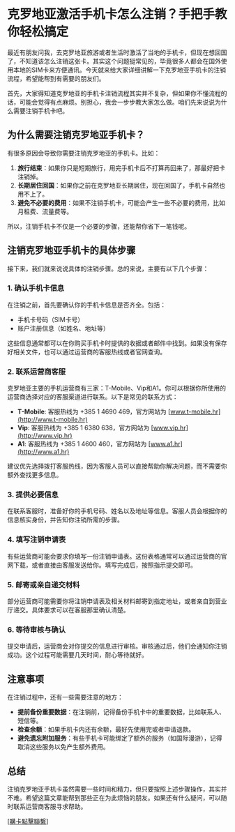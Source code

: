 # 克罗地亚激活手机卡怎么注销？手把手教你轻松搞定

最近有朋友问我，去克罗地亚旅游或者生活时激活了当地的手机卡，但现在想回国了，不知道该怎么注销这张卡。其实这个问题挺常见的，毕竟很多人都会在国外使用本地的SIM卡来方便通讯。今天就来给大家详细讲解一下克罗地亚手机卡的注销流程，希望能帮到有需要的朋友们。

首先，大家得知道克罗地亚的手机卡注销流程其实并不复杂，但如果你不懂流程的话，可能会觉得有点麻烦。别担心，我会一步步教大家怎么做。咱们先来说说为什么需要注销手机卡吧。

## 为什么需要注销克罗地亚手机卡？

有很多原因会导致你需要注销克罗地亚的手机卡。比如：

1. **旅行结束**：如果你只是短期旅行，用完手机卡后不打算再回来了，那最好把卡注销掉。
2. **长期居住回国**：如果你之前在克罗地亚长期居住，现在回国了，手机卡自然也用不上了。
3. **避免不必要的费用**：如果不注销手机卡，可能会产生一些不必要的费用，比如月租费、流量费等。

所以，注销手机卡不仅是一个必要的步骤，还能帮你省下一笔钱呢。

## 注销克罗地亚手机卡的具体步骤

接下来，我们就来说说具体的注销步骤。总的来说，主要有以下几个步骤：

### 1. 确认手机卡信息

在注销之前，首先要确认你的手机卡信息是否齐全。包括：

- 手机卡号码（SIM卡号）
- 账户注册信息（如姓名、地址等）

这些信息通常都可以在你购买手机卡时提供的收据或者邮件中找到。如果没有保存好相关文件，也可以通过运营商的客服热线或者官网查询。

### 2. 联系运营商客服

克罗地亚主要的手机运营商有三家：T-Mobile、Vip和A1。你可以根据你所使用的运营商选择对应的客服渠道进行联系。以下是常见的联系方式：

- **T-Mobile**: 客服热线为 +385 1 4690 469，官方网站为 [www.t-mobile.hr](http://www.t-mobile.hr)
- **Vip**: 客服热线为 +385 1 6380 638，官方网站为 [www.vip.hr](http://www.vip.hr)
- **A1**: 客服热线为 +385 1 4600 460，官方网站为 [www.a1.hr](http://www.a1.hr)

建议优先选择拨打客服热线，因为客服人员可以直接帮助你解决问题，而不需要你额外查找更多信息。

### 3. 提供必要信息

在联系客服时，准备好你的手机号码、姓名以及地址等信息。客服人员会根据你的信息核实身份，并告知你注销所需的步骤。

### 4. 填写注销申请表

有些运营商可能会要求你填写一份注销申请表。这份表格通常可以通过运营商的官网下载，或者直接由客服发送给你。填写完成后，按照指示提交即可。

### 5. 邮寄或亲自递交材料

部分运营商可能需要你将注销申请表及相关材料邮寄到指定地址，或者亲自到营业厅递交。具体要求可以在客服那里确认清楚。

### 6. 等待审核与确认

提交申请后，运营商会对你提交的信息进行审核。审核通过后，他们会通知你注销成功。这个过程可能需要几天时间，耐心等待就好。

## 注意事项

在注销过程中，还有一些需要注意的地方：

- **提前备份重要数据**：在注销前，记得备份手机卡中的重要数据，比如联系人、短信等。
- **检查余额**：如果手机卡内还有余额，最好先使用完或者申请退款。
- **避免遗忘附加服务**：有些手机卡可能绑定了额外的服务（如国际漫游），记得取消这些服务以免产生额外费用。

## 总结

注销克罗地亚手机卡虽然需要一些时间和精力，但只要按照上述步骤操作，其实并不难。希望这篇文章能帮到那些正在为此烦恼的朋友。如果还有什么疑问，可以随时联系运营商客服寻求帮助。

[[購卡點擊聯繫](https://t.me/s/esim1088)]